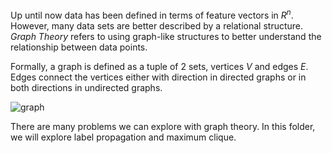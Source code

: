 Up until now data has been defined in terms of feature vectors in $R^n$. However, many data sets are better described by a relational structure. *Graph Theory* refers to using graph-like structures to better understand the relationship between data points.

Formally, a graph is defined as a tuple of 2 sets, vertices $V$ and edges $E$. Edges connect the vertices either with direction in directed graphs or in both directions in undirected graphs.

![graph](https://ds055uzetaobb.cloudfront.net/brioche/uploads/9NiHeGq6rf-2000px-petersen_graph_3-coloringsvg.png?width=1200)

There are many problems we can explore with graph theory. In this folder, we will explore label propagation and maximum clique.